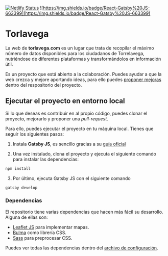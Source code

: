 [![Netlify Status](https://api.netlify.com/api/v1/badges/9f99c43c-ce89-4cad-84c1-2d3d2b493e43/deploy-status)](https://app.netlify.com/sites/torlavega/deploys) ![https://img.shields.io/badge/React-Gatsby%20JS-663399](https://img.shields.io/badge/React-Gatsby%20JS-663399)

# Torlavega

La web de **torlavega.com** es un lugar que trata de recopilar el máximo número de datos disponibles para los ciudadanos de Torrelavega, nutriéndose de diferentes plataformas y transformándolos en información útil.

Es un proyecto que está abierto a la colaboración. Puedes ayudar a que la web crezca y mejore aportando ideas, para ello puedes [proponer mejoras](https://github.com/ardillan/torlavega/issues) dentro del respositorio del proyecto.

## Ejecutar el proyecto en entorno local

Si lo que deseas es contribuir en al propio código, puedes clonar el proyecto, mejorarlo y proponer una _pull-request_.

Para ello, puedes ejecutar el proyecto en tu máquina local. Tienes que seguir los siguientes pasos:

1. Instala **Gatsby JS**, es sencillo gracias a su [guía oficial](https://www.gatsbyjs.org/docs/quick-start/)

2. Una vez instalado, clona el proyecto y ejecuta el siguiente comando para instalar las dependencias:

```bash
npm install
```

3. Por último, ejecuta Gatsby JS con el siguiente comando

```bash
gatsby develop
```

### Dependencias

El repositorio tiene varias dependencias que hacen más fácil su desarrollo. Alguna de ellas son:

- [Leaflet JS](http://leafletjs.com/) para implementar mapas.
- [Bulma](http://bulma.io) como librería CSS.
- [Sass](https://sass-lang.com) para preprocesar CSS.

Puedes ver todas las dependencias dentro del [archivo de configuración](https://github.com/ardillan/torlavega/blob/master/package.json).
